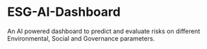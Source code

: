 # ESG-AI-Dashboard
An AI powered dashboard to predict and evaluate risks on different Environmental, Social and Governance parameters.
